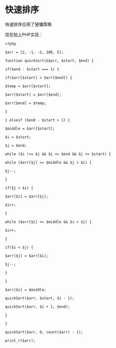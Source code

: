 # 快速排序

快速排序应用了**分治**策略

现在贴上PHP实现：

`<?php`

`$arr = [2, -1, -2, 100, 5];`

`function quickSort(&$arr, $start, $end) {`

`if($end - $start === 1) {`

`if($arr[$start] > $arr[$end]) {`

`$temp = $arr[$start];`

`$arr[$start] = $arr[$end];`

`$arr[$end] = $temp;`

`}`

`} elseif ($end - $start > 1) {`

`$middle = $arr[$start];`

`$i = $start;`

`$j = $end;`

`while ($i !== $j && $i <= $end && $j >= $start) {`

`while ($arr[$j] >= $middle && $j > $i) {`

`$j--;`

`}`

`if($j > $i) {`

`$arr[$i] = $arr[$j];`

`$i++;`

`}`

`while ($arr[$i] <= $middle && $i < $j) {`

`$i++;`

`}`

`if($i < $j) {`

`$arr[$j] = $arr[$i];`

`$j--;`

`}`

`}`

`$arr[$i] = $middle;`

`quickSort($arr, $start, $i - 1);`

`quickSort($arr, $i + 1, $end);`

`}`

`}`

`quickSort($arr, 0, count($arr) - 1);`

`print_r($arr);`


